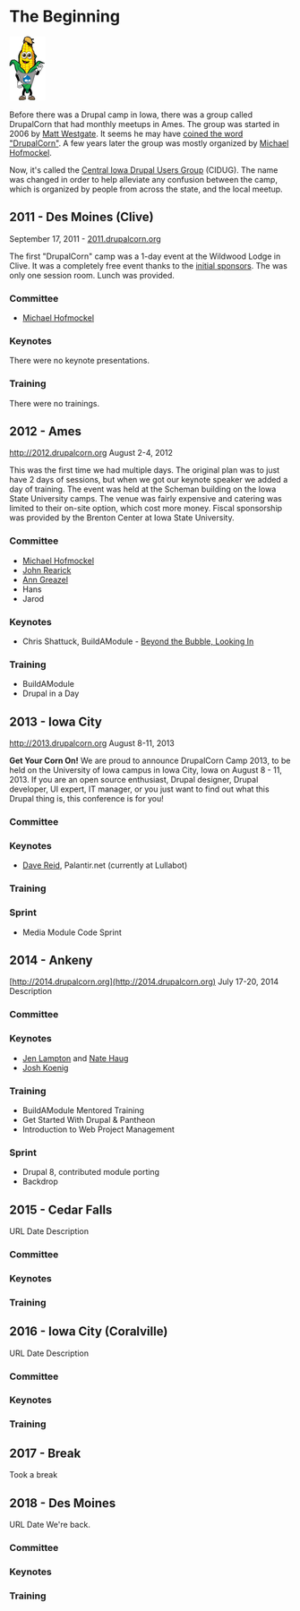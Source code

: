 # The Beginning
![Old DrupalCorn Logo](../img/drupalcornguy.png)

Before there was a Drupal camp in Iowa, there was a group called DrupalCorn that had monthly meetups in Ames. The group was started in 2006 by [Matt Westgate](https://www.drupal.org/user/2275). It seems he may have [coined the word "DrupalCorn"](https://groups.drupal.org/node/1814). A few years later the group was mostly organized by [Michael Hofmockel](https://www.drupal.org/user/20694).

 Now, it's called the [Central Iowa Drupal Users Group](https://groups.drupal.org/iowa) (CIDUG). The name was changed in order to help alleviate any confusion between the camp, which is organized by people from across the state, and the local meetup.
## 2011 - Des Moines (Clive)
September 17, 2011 - [2011.drupalcorn.org](http://2011.drupalcorn.org)

The first "DrupalCorn" camp was a 1-day event at the Wildwood Lodge in Clive. It was a completely free event thanks to the [initial sponsors](http://2011.drupalcorn.org/archive/2011/sponsors.html). The was only one session room. Lunch was provided.

### Committee
 - [Michael Hofmockel](https://www.drupal.org/user/20694)

### Keynotes
There were no keynote presentations.

### Training
There were no trainings.

## 2012 - Ames
http://2012.drupalcorn.org
August 2-4, 2012

This was the first time we had multiple days. The original plan was to just have 2 days of sessions, but when we got our keynote speaker we added a day of training. The event was held at the Scheman building on the Iowa State University camps. The venue was fairly expensive and catering was limited to their on-site option, which cost more money. Fiscal sponsorship was provided by the Brenton Center at Iowa State University.

### Committee
- [Michael Hofmockel](https://www.drupal.org/user/20694)
- [John Rearick](https://www.druapl.org/u/jrearick)
- [Ann Greazel](#)
- Hans
- Jarod

### Keynotes
- Chris Shattuck, BuildAModule - [Beyond the Bubble, Looking In](http://2012.drupalcorn.org/archive/2012/content/keynote-chris-shattuck-palmer-room.html)

### Training
- BuildAModule
- Drupal in a Day

## 2013 - Iowa City
http://2013.drupalcorn.org
August 8-11, 2013

**Get Your Corn On!**
We are proud to announce DrupalCorn Camp 2013, to be held on the University of Iowa campus in Iowa City, Iowa on August 8 - 11, 2013.  If you are an open source enthusiast, Drupal designer, Drupal developer, UI expert, IT manager, or you just want to find out what this Drupal thing is, this conference is for you!

### Committee
### Keynotes
- [Dave Reid](https://www.drupal.org/u/dave-reid), Palantir.net (currently at Lullabot)
### Training
### Sprint
- Media Module Code Sprint

## 2014 - Ankeny
[http://2014.drupalcorn.org](http://2014.drupalcorn.org)
July 17-20, 2014
Description

### Committee
### Keynotes
- [Jen Lampton](https://www.drupal.org/u/jenlampton) and [Nate Haug](https://www.drupal.org/u/quicksketch)
- [Josh Koenig](https://www.drupal.org/u/joshk)
### Training
- BuildAModule Mentored Training
- Get Started With Drupal & Pantheon
- Introduction to Web Project Management
### Sprint
- Drupal 8, contributed module porting
- Backdrop

## 2015 - Cedar Falls
URL
Date
Description

### Committee
### Keynotes
### Training

## 2016 - Iowa City (Coralville)
URL
Date
Description

### Committee
### Keynotes
### Training

## 2017 - Break

Took a break
## 2018 - Des Moines
URL
Date
We're back.

### Committee
### Keynotes
### Training

